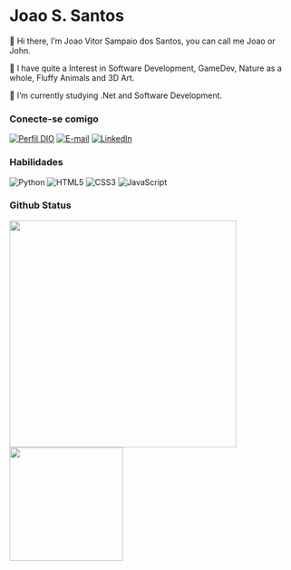 # Joao S. Santos

👋 Hi there, I’m Joao Vitor Sampaio dos Santos, you can call me Joao or John.

👀 I have quite a Interest in Software Development, GameDev, Nature as a whole, Fluffy Animals and 3D Art.

📖 I’m currently studying .Net and Software Development.

 ### Conecte-se comigo

[![Perfil DIO](https://img.shields.io/badge/-Meu%20Perfil%20na%20DIO-30A3DC?style=for-the-badge)](https://web.dio.me/users/joaosantos_pessoal2002/)
[![E-mail](https://img.shields.io/badge/-Email-000?style=for-the-badge&logo=microsoft-outlook&logoColor=E94D5F)](mailto:joaosantos.pessoal2002@gmail.com)
[![LinkedIn](https://img.shields.io/badge/-LinkedIn-000?style=for-the-badge&logo=linkedin&logoColor=30A3DC)](https://www.linkedin.com/in/joao-santos-a13616240/)

### Habilidades
![Python](https://img.shields.io/badge/python-3670A0?style=for-the-badge&logo=python&logoColor=ffdd54)
![HTML5](https://img.shields.io/badge/HTML5-E34F26?style=for-the-badge&logo=html5&logoColor=white)
![CSS3](https://img.shields.io/badge/CSS3-1572B6?style=for-the-badge&logo=css3&logoColor=white)
![JavaScript](https://img.shields.io/badge/JavaScript-F7DF1E?style=for-the-badge&logo=javascript&logoColor=black)

### Github Status
 <div id="canvas" style="display:flex;align-content:left;flex-direction:column;">
  <div>
   <img height="auto" width="400px" src="https://github-readme-stats.vercel.app/api?username=JustJoaoSantos&show_icons=true&theme=transparent"/>

   <img height="auto" width="200px" src="https://github-readme-stats.vercel.app/api/top-langs/?username=JustJoaoSantos&theme=transparent&size_weight=0.5&count_weight=0.5&langs_count=10&exclude_repo=.config"/>
  </div>
</div>


<!---
justa-whitefox/justa-whitefox is a ✨ special ✨ repository because its `README.md` (this file) appears on your GitHub profile.
You can click the Preview link to take a look at your changes.
--->
